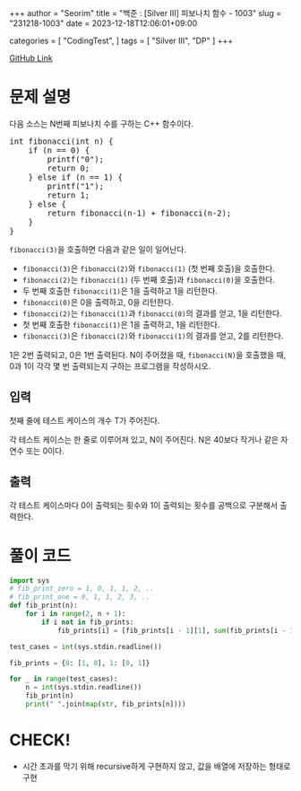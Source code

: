 +++
author = "Seorim"
title =  "백준 : [Silver III] 피보나치 함수 - 1003"
slug = "231218-1003"
date = 2023-12-18T12:06:01+09:00

categories = [
    "CodingTest",
]
tags = [
    "Silver III", "DP"
]
+++

[GitHub Link](https://github.com/srlee056/algorithm-study/tree/main/%EB%B0%B1%EC%A4%80/Silver/1003.%E2%80%85%ED%94%BC%EB%B3%B4%EB%82%98%EC%B9%98%E2%80%85%ED%95%A8%EC%88%98)

# 문제 설명

<p>다음 소스는 N번째 피보나치 수를 구하는 C++ 함수이다.</p>

<pre>int fibonacci(int n) {
    if (n == 0) {
        printf("0");
        return 0;
    } else if (n == 1) {
        printf("1");
        return 1;
    } else {
        return fibonacci(n‐1) + fibonacci(n‐2);
    }
}
</pre>

<p><code>fibonacci(3)</code>을 호출하면 다음과 같은 일이 일어난다.</p>

<ul>
	<li><code>fibonacci(3)</code>은 <code>fibonacci(2)</code>와 <code>fibonacci(1)</code> (첫 번째 호출)을 호출한다.</li>
	<li><code>fibonacci(2)</code>는 <code>fibonacci(1)</code> (두 번째 호출)과 <code>fibonacci(0)</code>을 호출한다.</li>
	<li>두 번째 호출한 <code>fibonacci(1)</code>은 1을 출력하고 1을 리턴한다.</li>
	<li><code>fibonacci(0)</code>은 0을 출력하고, 0을 리턴한다.</li>
	<li><code>fibonacci(2)</code>는 <code>fibonacci(1)</code>과 <code>fibonacci(0)</code>의 결과를 얻고, 1을 리턴한다.</li>
	<li>첫 번째 호출한 <code>fibonacci(1)</code>은 1을 출력하고, 1을 리턴한다.</li>
	<li><code>fibonacci(3)</code>은 <code>fibonacci(2)</code>와 <code>fibonacci(1)</code>의 결과를 얻고, 2를 리턴한다.</li>
</ul>

<p>1은 2번 출력되고, 0은 1번 출력된다. N이 주어졌을 때, <code>fibonacci(N)</code>을 호출했을 때, 0과 1이 각각 몇 번 출력되는지 구하는 프로그램을 작성하시오.</p>

## 입력

 <p>첫째 줄에 테스트 케이스의 개수 T가 주어진다.</p>

<p>각 테스트 케이스는 한 줄로 이루어져 있고, N이 주어진다. N은 40보다 작거나 같은 자연수 또는 0이다.</p>

## 출력

 <p>각 테스트 케이스마다 0이 출력되는 횟수와 1이 출력되는 횟수를 공백으로 구분해서 출력한다.</p>

# 풀이 코드

```python
import sys
# fib_print_zero = 1, 0, 1, 1, 2, ..
# fib_print_one = 0, 1, 1, 2, 3, ..
def fib_print(n):
    for i in range(2, n + 1):
        if i not in fib_prints:
            fib_prints[i] = [fib_prints[i - 1][1], sum(fib_prints[i - 1])]

test_cases = int(sys.stdin.readline())

fib_prints = {0: [1, 0], 1: [0, 1]}

for _ in range(test_cases):
    n = int(sys.stdin.readline())
    fib_print(n)
    print(" ".join(map(str, fib_prints[n])))

```

# CHECK!

- 시간 초과를 막기 위해 recursive하게 구현하지 않고, 값을 배열에 저장하는 형태로 구현
